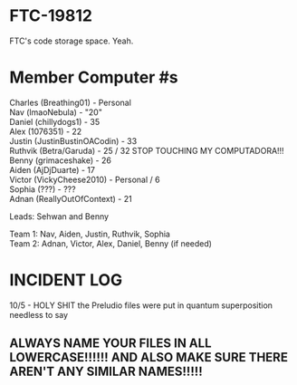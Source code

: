 # FTC-19812
FTC's code storage space. Yeah.
# Member Computer #s
Charles (Breathing01) - Personal <br>
Nav (lmaoNebula) - "20" <br>
Daniel (chillydogs1) - 35 <br>
Alex (1076351) - 22 <br>
Justin (JustinBustinOACodin) - 33 <br>
Ruthvik (Betra/Garuda) - 25 / 32 STOP TOUCHING MY COMPUTADORA!!! <br>
Benny (grimaceshake) - 26 <br>
Aiden (AjDjDuarte) - 17 <br>
Victor (VickyCheese2010) - Personal / 6 <br>
Sophia (???) - ??? <br>
Adnan (ReallyOutOfContext) - 21 <br>

Leads: Sehwan and Benny <br>

Team 1: Nav, Aiden, Justin, Ruthvik, Sophia <br>
Team 2: Adnan, Victor, Alex, Daniel, Benny (if needed)
# INCIDENT LOG
10/5 - HOLY SHIT the Preludio files were put in quantum superposition needless to say

## ALWAYS NAME YOUR FILES IN ALL LOWERCASE!!!!!! AND ALSO MAKE SURE THERE AREN'T ANY SIMILAR NAMES!!!!!
